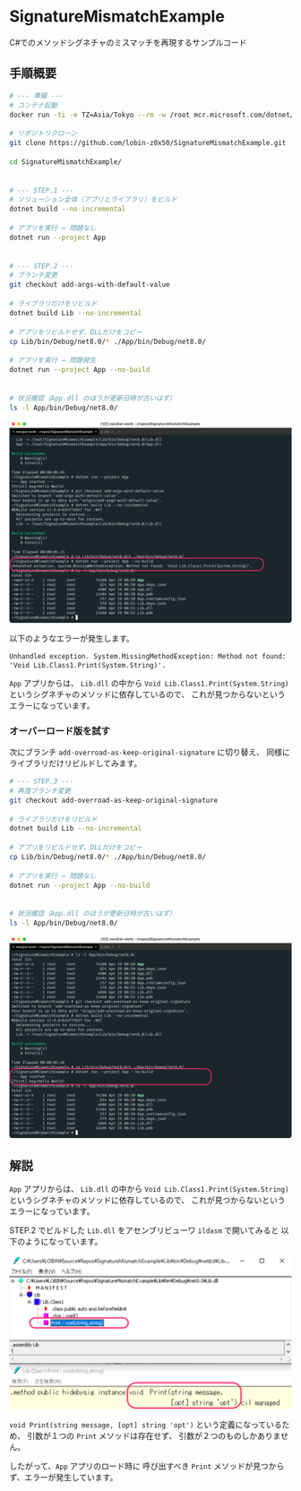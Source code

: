 # SignatureMismatchExample
C#でのメソッドシグネチャのミスマッチを再現するサンプルコード

## 手順概要

```sh
# --- 準備 ---
# コンテナ起動
docker run -ti -e TZ=Asia/Tokyo --rm -w /root mcr.microsoft.com/dotnet/sdk:8.0-alpine3.18 sh

# リポジトリクローン
git clone https://github.com/lobin-z0x50/SignatureMismatchExample.git

cd SignatureMismatchExample/


# --- STEP.1 ---
# ソリューション全体（アプリとライブラリ）をビルド
dotnet build --no-incremental

# アプリを実行 → 問題なし
dotnet run --project App


# --- STEP.2 ---
# ブランチ変更
git checkout add-args-with-default-value

# ライブラリだけをリビルド
dotnet build Lib --no-incremental

# アプリをリビルドせず、DLLだけをコピー
cp Lib/bin/Debug/net8.0/* ./App/bin/Debug/net8.0/

# アプリを実行 → 問題発生
dotnet run --project App --no-build


# 状況確認（App.dll のほうが更新日時が古いはず）
ls -l App/bin/Debug/net8.0/
```

<img src="images/ss-01.gif" width="750" />

以下のようなエラーが発生します。
```
Unhandled exception. System.MissingMethodException: Method not found: 'Void Lib.Class1.Print(System.String)'.
```

`App` アプリからは、 `Lib.dll` の中から `Void Lib.Class1.Print(System.String)` というシグネチャのメソッドに依存しているので、
これが見つからないというエラーになっています。


### オーバーロード版を試す

次にブランチ `add-overroad-as-keep-original-signature` に切り替え、
同様にライブラリだけリビルドしてみます。

```sh
# --- STEP.3 ---
# 再度ブランチ変更
git checkout add-overroad-as-keep-original-signature

# ライブラリだけをリビルド
dotnet build Lib --no-incremental

# アプリをリビルドせず、DLLだけをコピー
cp Lib/bin/Debug/net8.0/* ./App/bin/Debug/net8.0/

# アプリを実行 → 問題なし
dotnet run --project App --no-build


# 状況確認（App.dll のほうが更新日時が古いはず）
ls -l App/bin/Debug/net8.0/
```

<img src="images/ss-02.gif" width="750" />


## 解説

`App` アプリからは、 `Lib.dll` の中から `Void Lib.Class1.Print(System.String)` というシグネチャのメソッドに依存しているので、
これが見つからないというエラーになっています。

STEP.2 でビルドした `Lib.dll` をアセンブリビューワ `ildasm` で開いてみると
以下のようになっています。

<img src="images/ss-03.gif" width="600" />

`void Print(string message, [opt] string 'opt')` という定義になっているため、
引数が１つの `Print` メソッドは存在せず、
引数が２つのものしかありません。

したがって、`App` アプリのロード時に 呼び出すべき `Print` メソッドが見つからず、エラーが発生しています。


